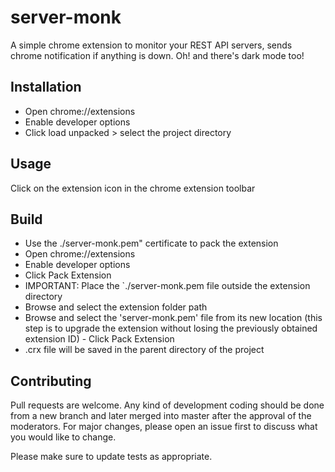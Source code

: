 # server-monk

A simple chrome extension to monitor your REST API servers, sends chrome notification if anything is down. Oh! and there's dark mode too! 

## Installation 

- Open chrome://extensions
- Enable developer options
- Click load unpacked > select the project directory

## Usage 

Click on the extension icon in the chrome extension toolbar
## Build

- Use the ./server-monk.pem" certificate to pack the extension
- Open chrome://extensions
- Enable developer options
- Click Pack Extension
- IMPORTANT: Place the `./server-monk.pem file outside the extension directory
- Browse and select the extension folder path
- Browse and select the 'server-monk.pem' file from its new location (this step is to upgrade the extension without losing the previously obtained extension ID) - Click Pack Extension
- .crx file will be saved in the parent directory of the project

## Contributing

Pull requests are welcome. Any kind of development coding should be done from a new branch and later merged into master after the approval of the moderators. For major changes, please open an issue first to discuss what you would like to change.

Please make sure to update tests as appropriate.
